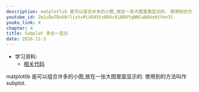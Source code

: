 ```yaml
---
description: matplotlib 是可以组合许多的小图,放在一张大图里面显示的. 使用到的方法叫作 subplot.
youtube_id: Zm1cDw7DnUA?list=PLXO45tsB95cKiBRXYqNNCw8AUo6tYen3l
youku_link: #
chapter: 4
title: Subplot 多合一显示
date: 2016-11-3
---
```

* 学习资料:
  * [相关代码](https://github.com/MorvanZhou/tutorials/blob/master/matplotlibTUT/plt15_subplot.py)

matplotlib 是可以组合许多的小图,放在一张大图里面显示的. 使用到的方法叫作 subplot.